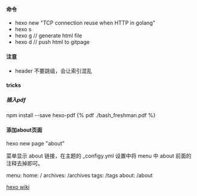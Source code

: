 
#### 命令

*  hexo new "TCP connection reuse when HTTP in golang"
*  hexo s
*  hexo g // generate html file
*  hexo d // push html to gitpage

#### 注意

*  header 不要跳级，会让索引混乱

#### tricks

#####  插入pdf

npm install --save hexo-pdf
{% pdf ./bash_freshman.pdf %}


#### 添加about页面

hexo new page "about"

菜单显示 about 链接，在主题的 _configy.yml 设置中将 menu 中 about 前面的注释去掉即可。

menu:
  home: /
  archives: /archives
  tags: /tags
  about: /about

[hexo wiki](https://github.com/iissnan/hexo-theme-next/wiki/)
